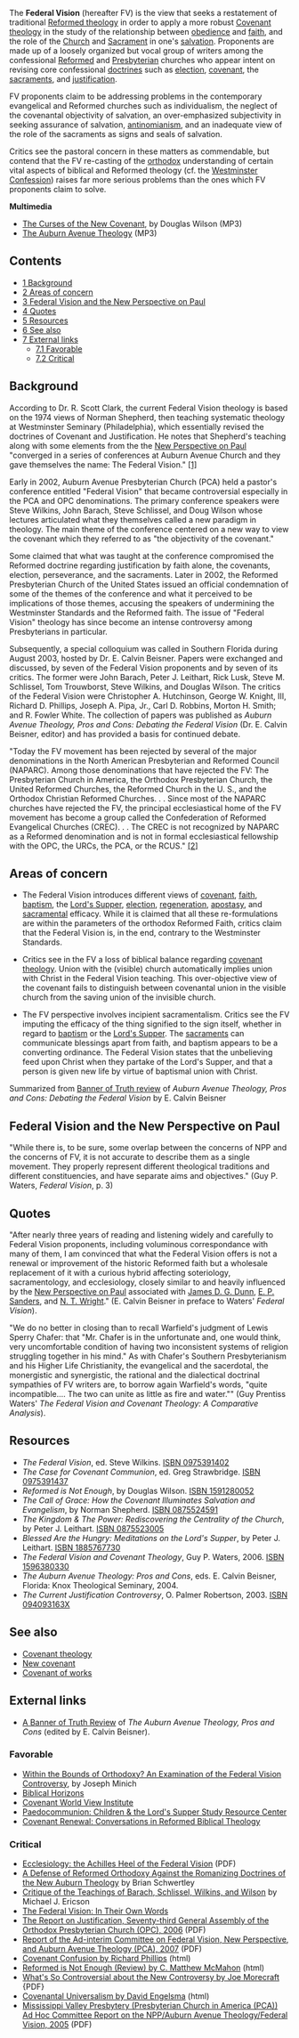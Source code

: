 The **Federal Vision** (hereafter FV) is the view that seeks a
restatement of traditional
[Reformed theology](Reformed_theology "Reformed theology") in order
to apply a more robust
[Covenant theology](Covenant_theology "Covenant theology") in the
study of the relationship between
[obedience](index.php?title=Obedience&action=edit&redlink=1 "Obedience (page does not exist)")
and [faith](Faith "Faith"), and the role of the
[Church](Church "Church") and [Sacrament](Sacrament "Sacrament") in
one's [salvation](Salvation "Salvation"). Proponents are made up of
a loosely organized but vocal group of writers among the
confessional [Reformed](Reformed_churches "Reformed churches") and
[Presbyterian](Presbyterian "Presbyterian") churches who appear
intent on revising core confessional
[doctrines](Doctrine "Doctrine") such as
[election](Election "Election"),
[covenant](Covenant_Theology "Covenant Theology"), the
[sacraments](Sacraments "Sacraments"), and
[justification](Justification "Justification").

FV proponents claim to be addressing problems in the contemporary
evangelical and Reformed churches such as individualism, the
neglect of the covenantal objectivity of salvation, an
over-emphasized subjectivity in seeking assurance of salvation,
[antinomianism](Antinomianism "Antinomianism"), and an inadequate
view of the role of the sacraments as signs and seals of
salvation.

Critics see the pastoral concern in these matters as commendable,
but contend that the FV re-casting of the
[orthodox](Orthodox "Orthodox") understanding of certain vital
aspects of biblical and Reformed theology (cf. the
[Westminster Confession](Westminster_Confession "Westminster Confession"))
raises far more serious problems than the ones which FV proponents
claim to solve.

**Multimedia**

-   [The Curses of the New Covenant](http://mp3.sermonaudio.com/media/7602194425/7602194425.mp3),
    by Douglas Wilson (MP3)
-   [The Auburn Avenue Theology](http://www.trinitylectures.org/MP3/AubAveTheo_Collection13.MP3)
    (MP3)

## Contents

-   [1 Background](#Background)
-   [2 Areas of concern](#Areas_of_concern)
-   [3 Federal Vision and the New Perspective on Paul](#Federal_Vision_and_the_New_Perspective_on_Paul)
-   [4 Quotes](#Quotes)
-   [5 Resources](#Resources)
-   [6 See also](#See_also)
-   [7 External links](#External_links)
    -   [7.1 Favorable](#Favorable)
    -   [7.2 Critical](#Critical)


## Background

According to Dr. R. Scott Clark, the current Federal Vision
theology is based on the 1974 views of Norman Shepherd, then
teaching systematic theology at Westminster Seminary
(Philadelphia), which essentially revised the doctrines of Covenant
and Justification. He notes that Shepherd's teaching along with
some elements from the the
[New Perspective on Paul](New_Perspective_on_Paul "New Perspective on Paul")
"converged in a series of conferences at Auburn Avenue Church and
they gave themselves the name: The Federal Vision."
[[1]](http://www.wscal.edu/clark/tuning.php)

Early in 2002, Auburn Avenue Presbyterian Church (PCA) held a
pastor's conference entitled "Federal Vision" that became
controversial especially in the PCA and OPC denominations. The
primary conference speakers were Steve Wilkins, John Barach, Steve
Schlissel, and Doug Wilson whose lectures articulated what they
themselves called a new paradigm in theology. The main theme of the
conference centered on a new way to view the covenant which they
referred to as "the objectivity of the covenant."

Some claimed that what was taught at the conference compromised the
Reformed doctrine regarding justification by faith alone, the
covenants, election, perseverance, and the sacraments. Later in
2002, the Reformed Presbyterian Church of the United States issued
an official condemnation of some of the themes of the conference
and what it perceived to be implications of those themes, accusing
the speakers of undermining the Westminster Standards and the
Reformed faith. The issue of "Federal Vision" theology has since
become an intense controversy among Presbyterians in particular.

Subsequently, a special colloquium was called in Southern Florida
during August 2003, hosted by Dr. E. Calvin Beisner. Papers were
exchanged and discussed, by seven of the Federal Vision proponents
and by seven of its critics. The former were John Barach, Peter J.
Leithart, Rick Lusk, Steve M. Schlissel, Tom Trouwborst, Steve
Wilkins, and Douglas Wilson. The critics of the Federal Vision were
Christopher A. Hutchinson, George W. Knight, III, Richard D.
Phillips, Joseph A. Pipa, Jr., Carl D. Robbins, Morton H. Smith;
and R. Fowler White. The collection of papers was published as
*Auburn Avenue Theology, Pros and Cons: Debating the Federal Vision*
(Dr. E. Calvin Beisner, editor) and has provided a basis for
continued debate.

"Today the FV movement has been rejected by several of the major
denominations in the North American Presbyterian and Reformed
Council (NAPARC). Among those denominations that have rejected the
FV: The Presbyterian Church in America, the Orthodox Presbyterian
Church, the United Reformed Churches, the Reformed Church in the U.
S., and the Orthodox Christian Reformed Churches. . . Since most of
the NAPARC churches have rejected the FV, the principal
ecclesiastical home of the FV movement has become a group called
the Confederation of Reformed Evangelical Churches (CREC). . . The
CREC is not recognized by NAPARC as a Reformed denomination and is
not in formal ecclesiastical fellowship with the OPC, the URCs, the
PCA, or the RCUS." [[2]](http://www.wscal.edu/clark/tuning.php)

## Areas of concern

-   The Federal Vision introduces different views of
    [covenant](Covenant "Covenant"), [faith](Faith "Faith"),
    [baptism](Baptism "Baptism"), the
    [Lord's Supper](Lord's_Supper "Lord's Supper"),
    [election](Election "Election"),
    [regeneration](Regeneration "Regeneration"),
    [apostasy](Apostasy "Apostasy"), and
    [sacramental](Sacraments "Sacraments") efficacy. While it is
    claimed that all these re-formulations are within the parameters of
    the orthodox Reformed Faith, critics claim that the Federal Vision
    is, in the end, contrary to the Westminster Standards.

-   Critics see in the FV a loss of biblical balance regarding
    [covenant theology](Covenant_theology "Covenant theology"). Union
    with the (visible) church automatically implies union with Christ
    in the Federal Vision teaching. This over-objective view of the
    covenant fails to distinguish between covenantal union in the
    visible church from the saving union of the invisible church.

-   The FV perspective involves incipient sacramentalism. Critics
    see the FV imputing the efficacy of the thing signified to the sign
    itself, whether in regard to [baptism](Baptism "Baptism") or the
    [Lord's Supper](Lord's_Supper "Lord's Supper"). The
    [sacraments](Sacraments "Sacraments") can communicate blessings
    apart from faith, and baptism appears to be a converting ordinance.
    The Federal Vision states that the unbelieving feed upon Christ
    when they partake of the Lord's Supper, and that a person is given
    new life by virtue of baptismal union with Christ.

Summarized from
[Banner of Truth review](http://www.banneroftruth.org/pages/articles/article_detail.php?601)
of
*Auburn Avenue Theology, Pros and Cons: Debating the Federal Vision*
by E. Calvin Beisner

## Federal Vision and the New Perspective on Paul

"While there is, to be sure, some overlap between the concerns of
NPP and the concerns of FV, it is not accurate to describe them as
a single movement. They properly represent different theological
traditions and different constituencies, and have separate aims and
objectives." (Guy P. Waters, *Federal Vision*, p. 3)

## Quotes

"After nearly three years of reading and listening widely and
carefully to Federal Vision proponents, including voluminous
correspondance with many of them, I am convinced that what the
Federal Vision offers is not a renewal or improvement of the
historic Reformed faith but a wholesale replacement of it with a
curious hybrid affecting soteriology, sacramentology, and
ecclesiology, closely similar to and heavily influenced by the
[New Perspective on Paul](New_Perspective_on_Paul "New Perspective on Paul")
associated with [James D. G. Dunn](James_Dunn "James Dunn"),
[E. P. Sanders](E._P._Sanders "E. P. Sanders"), and
[N. T. Wright](N._T._Wright "N. T. Wright")." (E. Calvin Beisner in
preface to Waters' *Federal Vision*).

"We do no better in closing than to recall Warfield's judgment of
Lewis Sperry Chafer: that "Mr. Chafer is in the unfortunate and,
one would think, very uncomfortable condition of having two
inconsistent systems of religion struggling together in his mind."
As with Chafer's Southern Presbyterianism and his Higher Life
Christianity, the evangelical and the sacerdotal, the monergistic
and synergistic, the rational and the dialectical doctrinal
sympathies of FV writers are, to borrow again Warfield's words,
"quite incompatible.... The two can unite as little as fire and
water."" (Guy Prentiss Waters'
*The Federal Vision and Covenant Theology: A Comparative Analysis*).

## Resources

-   *The Federal Vision*, ed. Steve Wilkins.
    [ISBN 0975391402](http://www.theopedia.com/Special:BookSources/0975391402)
-   *The Case for Covenant Communion*, ed. Greg Strawbridge.
    [ISBN 0975391437](http://www.theopedia.com/Special:BookSources/0975391437)
-   *Reformed is Not Enough*, by Douglas Wilson.
    [ISBN 1591280052](http://www.theopedia.com/Special:BookSources/1591280052)
-   *The Call of Grace: How the Covenant Illuminates Salvation and Evangelism*,
    by Norman Shepherd.
    [ISBN 0875524591](http://www.theopedia.com/Special:BookSources/0875524591)
-   *The Kingdom & The Power: Rediscovering the Centrality of the Church*,
    by Peter J. Leithart.
    [ISBN 0875523005](http://www.theopedia.com/Special:BookSources/0875523005)
-   *Blessed Are the Hungry: Meditations on the Lord's Supper*, by
    Peter J. Leithart.
    [ISBN 1885767730](http://www.theopedia.com/Special:BookSources/1885767730)
-   *The Federal Vision and Covenant Theology*, Guy P. Waters,
    2006.
    [ISBN 1596380330](http://www.theopedia.com/Special:BookSources/1596380330)
-   *The Auburn Avenue Theology: Pros and Cons*, eds. E. Calvin
    Beisner, Florida: Knox Theological Seminary, 2004.
-   *The Current Justification Controversy*, O. Palmer Robertson,
    2003.
    [ISBN 094093163X](http://www.theopedia.com/Special:BookSources/094093163X)

## See also

-   [Covenant theology](Covenant_theology "Covenant theology")
-   [New covenant](New_covenant "New covenant")
-   [Covenant of works](Covenant_of_works "Covenant of works")

## External links

-   [A Banner of Truth Review](http://www.banneroftruth.org/pages/articles/article_detail.php?601)
    of *The Auburn Avenue Theology, Pros and Cons* (edited by E. Calvin
    Beisner).

### Favorable

-   [Within the Bounds of Orthodoxy? An Examination of the Federal Vision Controversy](http://www.biblelighthouse.com/covenants/within_the_bounds_of_orthodoxy.htm),
    by Joseph Minich
-   [Biblical Horizons](http://www.biblicalhorizons.com/)
-   [Covenant World View Institute](http://www.berith.org/)
-   [Paedocommunion: Children & the Lord's Supper Study Resource Center](http://www.paedocommunion.com/)
-   [Covenant Renewal: Conversations in Reformed Biblical Theology](http://www.covenantrenewal.com/)

### Critical

-   [Ecclesiology: the Achilles Heel of the Federal Vision](http://www.contra-mundum.org/vision/ecclesiology.pdf)
    (PDF)
-   [A Defense of Reformed Orthodoxy Against the Romanizing Doctrines of the New Auburn Theology](http://www.reformedonline.com/view/reformedonline/Auburn2.html)
    by Brian Schwertley
-   [Critique of the Teachings of Barach, Schlissel, Wilkins, and Wilson](http://www.semper-reformanda.org/ericson.html)
    by Michael J. Ericson
-   [The Federal Vision: In Their Own Words](http://www.paulperspective.com/page2.html)
-   [The Report on Justification, Seventy-third General Assembly of the Orthodox Presbyterian Church (OPC), 2006](http://www.opc.org/GA/justification.pdf)
    (PDF)
-   [Report of the Ad-interim Committee on Federal Vision, New Perspective, and Auburn Avenue Theology (PCA), 2007](http://www.pcahistory.org/pca/07-fvreport.pdf)
    (PDF)
-   [Covenant Confusion by Richard Phillips](http://www.alliancenet.org/partner/Article_Display_Page/0,,PTID307086%7CCHID559376%7CCIID1787572,00.html)
    (html)
-   [Reformed is Not Enough (Review) by C. Matthew McMahon](http://www.apuritansmind.com/BookReviews/Sourpuss/WilsonDouglasReformedNotEnough.htm)
    (html)
-   [What's So Controversial about the New Controversy by Joe Morecraft](http://www.rpcus.com/Controversial.pdf)
    {PDF}
-   [Covenantal Universalism by David Engelsma](http://www.prca.org/standard_bearer/volume80/2004apr15.html)
    (html)
-   [Mississippi Valley Presbytery (Presbyterian Church in America (PCA)) Ad Hoc Committee Report on the NPP/Auburn Avenue Theology/Federal Vision, 2005](http://www.fpcjackson.org/resources/apologetics/PDFs/Public%20Miss%20Valley%20Pres%20AAPC2.pdf)
    (PDF)



